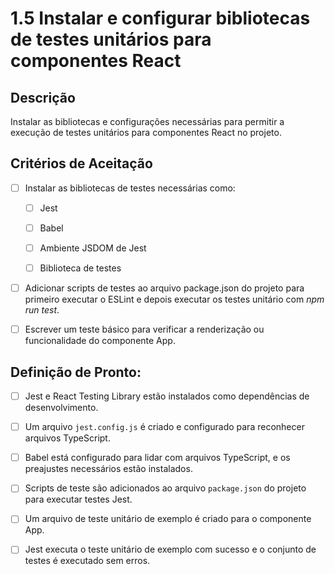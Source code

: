 # 1.5 Instalar e configurar bibliotecas de testes unitários para componentes React

## Descrição

Instalar as bibliotecas e configurações necessárias para permitir a execução de testes unitários para componentes React no projeto.

## Critérios de Aceitação

- [ ] Instalar as bibliotecas de testes necessárias como:

    - [ ] Jest

    - [ ] Babel

    - [ ] Ambiente JSDOM de Jest

    - [ ] Biblioteca de testes

- [ ] Adicionar scripts de testes ao arquivo package.json do projeto para primeiro executar o ESLint e depois executar os testes unitário com *npm run test*.

- [ ] Escrever um teste básico para verificar a renderização ou funcionalidade do componente App.

## Definição de Pronto:

- [ ] Jest e React Testing Library estão instalados como dependências de desenvolvimento.

- [ ] Um arquivo `jest.config.js` é criado e configurado para reconhecer arquivos TypeScript.

- [ ] Babel está configurado para lidar com arquivos TypeScript, e os preajustes necessários estão instalados.

- [ ] Scripts de teste são adicionados ao arquivo `package.json` do projeto para executar testes Jest.

- [ ] Um arquivo de teste unitário de exemplo é criado para o componente App.

- [ ] Jest executa o teste unitário de exemplo com sucesso e o conjunto de testes é executado sem erros.
